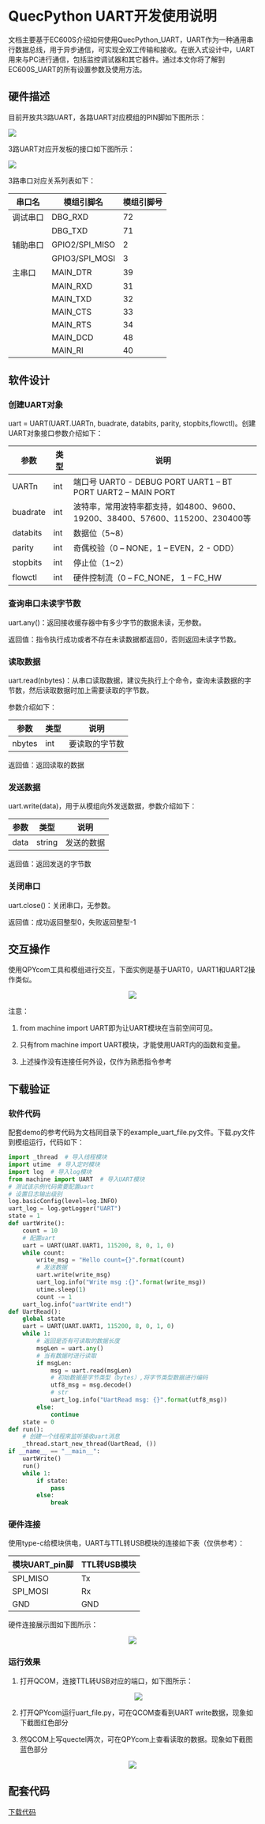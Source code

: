 # **QuecPython  UART开发使用说明**

文档主要基于EC600S介绍如何使用QuecPython\_UART，UART作为一种通用串行数据总线，用于异步通信，可实现全双工传输和接收。在嵌入式设计中，UART用来与PC进行通信，包括监控调试器和其它器件。通过本文你将了解到EC600S\_UART的所有设置参数及使用方法。



## 硬件描述

目前开放共3路UART，各路UART对应模组的PIN脚如下图所示：

![](media/f3263989fb6aaafabf504ceb0d305c5b.png)

3路UART对应开发板的接口如下图所示：

![](media/e6ebd36d248fb439b2fdfb7bca8ec724.png)

3路串口对应关系列表如下：

| 串口名   | 模组引脚名     | 模组引脚号 |
|----------|----------------|------------|
| 调试串口 | DBG_RXD        | 72         |
|          | DBG_TXD        | 71         |
| 辅助串口 | GPIO2/SPI_MISO | 2          |
|          | GPIO3/SPI_MOSI | 3          |
| 主串口   | MAIN_DTR       | 39         |
|          | MAIN_RXD       | 31         |
|          | MAIN_TXD       | 32         |
|          | MAIN_CTS       | 33         |
|          | MAIN_RTS       | 34         |
|          | MAIN_DCD       | 48         |
|          | MAIN_RI        | 40         |

## 软件设计

### 创建UART对象

uart = UART(UART.UARTn, buadrate, databits, parity, stopbits,flowctl)。创建UART对象接口参数介绍如下：

| 参数     | 类型 | 说明                                                                          |
|----------|------|-------------------------------------------------------------------------------|
| UARTn    | int  | 端口号 UART0 - DEBUG PORT UART1 – BT PORT UART2 – MAIN PORT                   |
| buadrate | int  | 波特率，常用波特率都支持，如4800、9600、19200、38400、57600、115200、230400等 |
| databits | int  | 数据位（5\~8）                                                                |
| parity   | int  | 奇偶校验（0 – NONE，1 – EVEN，2 - ODD）                                       |
| stopbits | int  | 停止位（1\~2）                                                                |
| flowctl  | int  | 硬件控制流（0 – FC_NONE， 1 – FC_HW                                           |

### 查询串口未读字节数

uart.any()：返回接收缓存器中有多少字节的数据未读，无参数。

返回值：指令执行成功或者不存在未读数据都返回0，否则返回未读字节数。

### 读取数据

uart.read(nbytes)：从串口读取数据，建议先执行上个命令，查询未读数据的字节数，然后读取数据时加上需要读取的字节数。

参数介绍如下：

| 参数   | 类型 | 说明           |
|--------|------|----------------|
| nbytes | int  | 要读取的字节数 |

返回值：返回读取的数据

### 发送数据

uart.write(data)，用于从模组向外发送数据，参数介绍如下：

| 参数 | 类型   | 说明       |
|------|--------|------------|
| data | string | 发送的数据 |

返回值：返回发送的字节数

### 关闭串口

uart.close()：关闭串口，无参数。

返回值：成功返回整型0，失败返回整型-1

## 交互操作

使用QPYcom工具和模组进行交互，下面实例是基于UART0，UART1和UART2操作类似。

<span><div style="text-align: center;">
![](media/cfdf4c62be36f4910398ee6579cbb633.png)

</div></span>

注意：

1.  from machine import UART即为让UART模块在当前空间可见。

2.  只有from machine import UART模块，才能使用UART内的函数和变量。

3.  上述操作没有连接任何外设，仅作为熟悉指令参考

## 下载验证

### 软件代码

配套demo的参考代码为文档同目录下的example_uart_file.py文件。下载.py文件到模组运行，代码如下：

```python
import _thread  # 导入线程模块
import utime  # 导入定时模块
import log  # 导入log模块
from machine import UART  # 导入UART模块
# 测试该示例代码需要配置uart
# 设置日志输出级别
log.basicConfig(level=log.INFO)
uart_log = log.getLogger("UART")
state = 1
def uartWrite():
    count = 10
    # 配置uart
    uart = UART(UART.UART1, 115200, 8, 0, 1, 0)
    while count:
        write_msg = "Hello count={}".format(count)
        # 发送数据
        uart.write(write_msg)
        uart_log.info("Write msg :{}".format(write_msg))
        utime.sleep(1)
        count -= 1
    uart_log.info("uartWrite end!")
def UartRead():
    global state
    uart = UART(UART.UART1, 115200, 8, 0, 1, 0)
    while 1:
        # 返回是否有可读取的数据长度
        msgLen = uart.any()
        # 当有数据时进行读取
        if msgLen:
            msg = uart.read(msgLen)
            # 初始数据是字节类型（bytes）,将字节类型数据进行编码
            utf8_msg = msg.decode()
            # str
            uart_log.info("UartRead msg: {}".format(utf8_msg))
        else:
            continue
    state = 0
def run():
    # 创建一个线程来监听接收uart消息
    _thread.start_new_thread(UartRead, ())
if __name__ == "__main__":
    uartWrite()
    run()
    while 1:
        if state:
            pass
        else:
            break
```

### 硬件连接

使用type-c给模块供电，UART与TTL转USB模块的连接如下表（仅供参考）：

| 模块UART_pin脚 | TTL转USB模块 |
|----------------|--------------|
| SPI_MISO       | Tx           |
| SPI_MOSI       | Rx           |
| GND            | GND          |

硬件连接展示图如下图所示：

<span><div style="text-align: center;">
![](media/d5d74b7f74c6fb3c9ccfefd19a145e6f.jpeg)

</div></span>

### 运行效果

1. 打开QCOM，连接TTL转USB对应的端口，如下图所示：

   <span><div style="text-align: center;">
   ![](media/cca92c331b45112155d3542adaf0ee97.png)

   </div></span>

2.  打开QPYcom运行uart_file.py，可在QCOM查看到UART write数据，现象如下截图红色部分
    
3.  然QCOM上写quectel两次，可在QPYcom上查看读取的数据。现象如下截图蓝色部分

<span><div style="text-align: center;">
![](media/a89ce52fa9591a2b1252f9d2bb841cdf.png)
</div></span>

## 配套代码

[下载代码](code/uart_file.py)